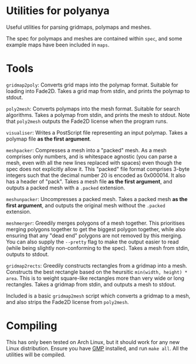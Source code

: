 # Utilities for polyanya

Useful utilities for parsing gridmaps, polymaps and meshes.

The spec for polymaps and meshes are contained within `spec`, and some example
maps have been included in `maps`.

# Tools


`gridmap2poly`: Converts grid maps into the polymap format.
Suitable for loading into Fade2D.
Takes a grid map from stdin, and prints the polymap to stdout.

`poly2mesh`: Converts polymaps into the mesh format. Suitable for search
algorithms.
Takes a polymap from stdin, and prints the mesh to stdout.
Note that `poly2mesh` outputs the Fade2D license when the program runs.

`visualiser`: Writes a PostScript file representing an input polymap.
Takes a polymap file **as the first argument**.

`meshpacker`: Compresses a mesh into a "packed" mesh. As a mesh comprises only
numbers, and is whitespace agnostic (you can parse a mesh, even with all the
new lines replaced with spaces) even though the spec does not explicitly allow
it. This "packed" file format comprises 3-byte integers such that the decimal
number 20 is encoded as 0x000014. It also has a header of "pack".
Takes a mesh file **as the first argument**, and outputs a packed mesh with a
`.packed` extension.

`meshunpacker`: Uncompresses a packed mesh. Takes a packed mesh
**as the first argument**, and outputs the original mesh without the `.packed`
extension.

`meshmerger`: Greedily merges polygons of a mesh together. This prioritises
merging polygons together to get the biggest polygon together, while also
ensuring that any "dead end" polygons are not removed by this merging. You can
also supply the `--pretty` flag to make the output easier to read (while being
slightly non-conforming to the spec). Takes a mesh from stdin, outputs to
stdout.

`gridmap2rects`: Greedily constructs rectangles from a gridmap into a mesh.
Constructs the best rectangle based on the heursitic
`min(width, height) * area`. This is to weight square-like rectangles more than
very wide or long rectangles.
Takes a gridmap from stdin, and outputs a mesh to stdout.

Included is a basic `gridmap2mesh` script which converts a gridmap to a mesh,
and also strips the Fade2D license from `poly2mesh`.

# Compiling

This has only been tested on Arch Linux, but it should work for any new Linux
distribution.
Ensure you have [GMP](https://gmplib.org/) installed, and run `make all`.
All the utilities will be compiled.
